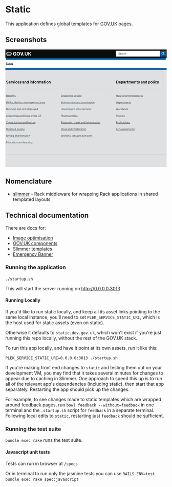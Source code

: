 # Static

This application defines global templates for [GOV.UK](https://www.gov.uk) pages.

## Screenshots

![screenshot](/doc/screenshot.png?raw=true)


## Nomenclature

* [slimmer](https://github.com/alphagov/slimmer) - Rack middleware for wrapping Rack applications in shared templated layouts

## Technical documentation

There are docs for:

- [Image optimisation](doc/image-optimisation.md)
- [GOV.UK components](doc/govuk-components.md)
- [Slimmer templates](doc/slimmer_templates.md)
- [Emergency Banner](doc/emergency-banner.md)

### Running the application

`./startup.sh`

This will start the server running on http://0.0.0.0:3013

#### Running Locally

If you'd like to run static locally, and keep all its asset links pointing to
the same local instance, you'll need to set `PLEK_SERVICE_STATIC_URI`, which is
the host used for static assets (even on static).

Otherwise it defaults to `static.dev.gov.uk`, which won't exist if you're
just running this repo locally, without the rest of the GOV.UK stack.

To run this app locally, and have it point at its own assets, run it like this:

```
PLEK_SERVICE_STATIC_URI=0.0.0.0:3013 ./startup.sh
```

If you're making front end changes to `static` and testing them out
on your development VM, you may find that it takes several minutes for changes to
appear due to caching in Slimmer. One approach to speed this up is to run all of the
relevant app's dependencies (including static), then start that app separately.
Restarting the app should pick up the changes.

For example, to see changes made to static templates which
are wrapped around feedback pages, run `bowl feedback
--without=feedback` in one terminal and the `.startup.sh` script for `feedback`
in a separate terminal. Following local edits to `static`, restarting just
`feedback` should be sufficient.

### Running the test suite

`bundle exec rake` runs the test suite.

#### Javascript unit tests

Tests can run in browser at `/specs`

Or in terminal to run only the jasmine tests you can use `RAILS_ENV=test bundle exec rake spec:javascript`

